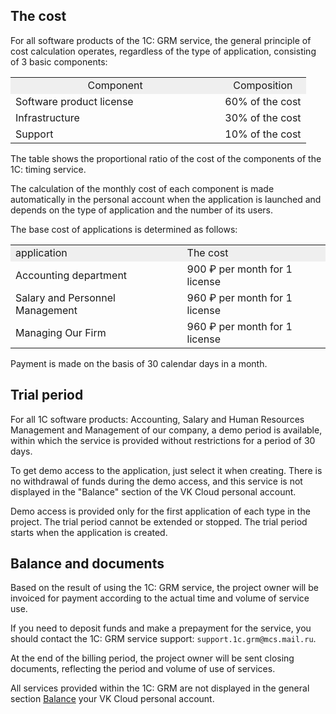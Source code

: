 ## The cost

For all software products of the 1C: GRM service, the general principle of cost calculation operates, regardless of the type of application, consisting of 3 basic components:

<table style="width: 99%; margin-right: calc(1%);"><tbody><tr><td style="width: 70.9434%; text-align: center; background-color: rgb(239, 239, 239);">Component</td><td style="width: 29.0566%; text-align: center; background-color: rgb(239, 239, 239);">Composition</td></tr><tr><td style="width: 70.9434%;">Software product license</td><td style="width: 29.0566%; text-align: center;">60% of the cost</td></tr><tr><td style="width: 70.9434%;">Infrastructure</td><td style="width: 29.0566%; text-align: center;">30% of the cost</td></tr><tr><td style="width: 70.9434%;">Support</td><td style="width: 29.0566%; text-align: center;">10% of the cost</td></tr></tbody></table>

The table shows the proportional ratio of the cost of the components of the 1C: timing service.

The calculation of the monthly cost of each component is made automatically in the personal account when the application is launched and depends on the type of application and the number of its users.

The base cost of applications is determined as follows:

<table border="0" cellpadding="0" cellspacing="0" width="435"><tbody><tr><td height="19" style="background-color: rgb(239, 239, 239);" width="54.48275862068966%">application</td><td style="background-color: rgb(239, 239, 239);" width="45.51724137931034%">The cost</td></tr><tr><td height="19">Accounting department</td><td>900 ₽ per month for 1 license</td></tr><tr><td height="19">Salary and Personnel Management</td><td>960 ₽ per month for 1 license</td></tr><tr><td height="19">Managing Our Firm</td><td>960 ₽ per month for 1 license</td></tr></tbody></table>

<info>

Payment is made on the basis of 30 calendar days in a month.

</info>

## Trial period

For all 1C software products: Accounting, Salary and Human Resources Management and Management of our company, a demo period is available, within which the service is provided without restrictions for a period of 30 days.

To get demo access to the application, just select it when creating. There is no withdrawal of funds during the demo access, and this service is not displayed in the "Balance" section of the VK Cloud personal account.

<warn>

Demo access is provided only for the first application of each type in the project. The trial period cannot be extended or stopped. The trial period starts when the application is created.

</warn>

## Balance and documents

Based on the result of using the 1C: GRM service, the project owner will be invoiced for payment according to the actual time and volume of service use.

If you need to deposit funds and make a prepayment for the service, you should contact the 1C: GRM service support: `support.1c.grm@mcs.mail.ru`.

At the end of the billing period, the project owner will be sent closing documents, reflecting the period and volume of use of services.

All services provided within the 1C: GRM are not displayed in the general section [Balance](https://mcs.mail.ru/app/services/billing) your VK Cloud personal account.

